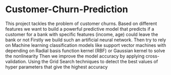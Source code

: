 # Customer-Churn-Prediction
This project tackles the problem of customer churns. 
Based on different features we want to build a powerful predictive model that predicts if a customer for a bank with specific features (income, age) could leave the bank or not
Firstly we build such an artificial neural network. Then try to rely on Machine learning classification models like support vector machines with depending on Radial basis function kernel (RBF) or Gaussian kernel to solve the nonlinearity
Then we improve the model accuracy by applying cross-validation. Using the Grid Search techniques to detect the best values of hyper parameters that give the highest accuracy  
